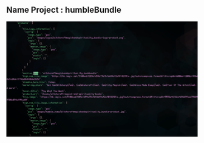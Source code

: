 ## Name Project : humbleBundle
![screenshot1](https://github.com/dopelDev/humbleBundle/blob/master/screenShoots/Screenshot_2021-10-06_03-59-20.png)
